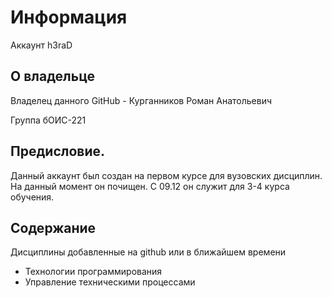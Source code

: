 # Информация
Аккаунт h3raD

## О владельце
Владелец данного GitHub - Курганников Роман Анатольевич

Группа бОИС-221

## Предисловие.
Данный аккаунт был создан на первом курсе для вузовских дисциплин. На данный момент он почищен. С 09.12 он служит для 3-4 курса обучения.

## Содержание
Дисциплины добавленные на github или в ближайшем времени

- Технологии программирования
- Управление техническими процессами
